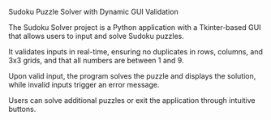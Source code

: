 Sudoku Puzzle Solver with Dynamic GUI Validation

The Sudoku Solver project is a Python application with a Tkinter-based GUI that allows users to input and solve Sudoku puzzles. 

It validates inputs in real-time, ensuring no duplicates in rows, columns, and 3x3 grids, and that all numbers are between 1 and 9. 

Upon valid input, the program solves the puzzle and displays the solution, while invalid inputs trigger an error message. 

Users can solve additional puzzles or exit the application through intuitive buttons.
